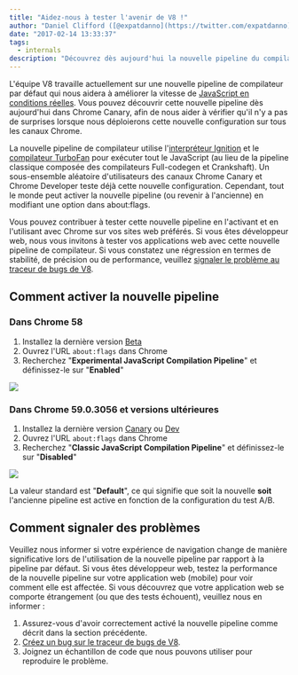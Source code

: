 ```yaml
---
title: "Aidez-nous à tester l'avenir de V8 !"
author: "Daniel Clifford ([@expatdanno](https://twitter.com/expatdanno)), Original Munich V8 Brewer"
date: "2017-02-14 13:33:37"
tags: 
  - internals
description: "Découvrez dès aujourd'hui la nouvelle pipeline du compilateur V8 avec Ignition et TurboFan dans Chrome Canary !"
---
```

L'équipe V8 travaille actuellement sur une nouvelle pipeline de compilateur par défaut qui nous aidera à améliorer la vitesse de [JavaScript en conditions réelles](/blog/real-world-performance). Vous pouvez découvrir cette nouvelle pipeline dès aujourd'hui dans Chrome Canary, afin de nous aider à vérifier qu'il n'y a pas de surprises lorsque nous déploierons cette nouvelle configuration sur tous les canaux Chrome.

<!--truncate-->
La nouvelle pipeline de compilateur utilise l'[interpréteur Ignition](/blog/ignition-interpreter) et le [compilateur TurboFan](/docs/turbofan) pour exécuter tout le JavaScript (au lieu de la pipeline classique composée des compilateurs Full-codegen et Crankshaft). Un sous-ensemble aléatoire d'utilisateurs des canaux Chrome Canary et Chrome Developer teste déjà cette nouvelle configuration. Cependant, tout le monde peut activer la nouvelle pipeline (ou revenir à l'ancienne) en modifiant une option dans about:flags.

Vous pouvez contribuer à tester cette nouvelle pipeline en l'activant et en l'utilisant avec Chrome sur vos sites web préférés. Si vous êtes développeur web, nous vous invitons à tester vos applications web avec cette nouvelle pipeline de compilateur. Si vous constatez une régression en termes de stabilité, de précision ou de performance, veuillez [signaler le problème au traceur de bugs de V8](https://bugs.chromium.org/p/v8/issues/entry?template=Bug%20report%20for%20the%20new%20pipeline).

## Comment activer la nouvelle pipeline

### Dans Chrome 58

1. Installez la dernière version [Beta](https://www.google.com/chrome/browser/beta.html)
2. Ouvrez l'URL `about:flags` dans Chrome
3. Recherchez "**Experimental JavaScript Compilation Pipeline**" et définissez-le sur "**Enabled**"

![](/_img/test-the-future/58.png)

### Dans Chrome 59.0.3056 et versions ultérieures

1. Installez la dernière version [Canary](https://www.google.com/chrome/browser/canary.html) ou [Dev](https://www.google.com/chrome/browser/desktop/index.html?extra=devchannel)
2. Ouvrez l'URL `about:flags` dans Chrome
3. Recherchez "**Classic JavaScript Compilation Pipeline**" et définissez-le sur "**Disabled**"

![](/_img/test-the-future/59.png)

La valeur standard est "**Default**", ce qui signifie que soit la nouvelle **soit** l'ancienne pipeline est active en fonction de la configuration du test A/B.

## Comment signaler des problèmes

Veuillez nous informer si votre expérience de navigation change de manière significative lors de l'utilisation de la nouvelle pipeline par rapport à la pipeline par défaut. Si vous êtes développeur web, testez la performance de la nouvelle pipeline sur votre application web (mobile) pour voir comment elle est affectée. Si vous découvrez que votre application web se comporte étrangement (ou que des tests échouent), veuillez nous en informer :

1. Assurez-vous d'avoir correctement activé la nouvelle pipeline comme décrit dans la section précédente.
2. [Créez un bug sur le traceur de bugs de V8](https://bugs.chromium.org/p/v8/issues/entry?template=Bug%20report%20for%20the%20new%20pipeline).
3. Joignez un échantillon de code que nous pouvons utiliser pour reproduire le problème.
